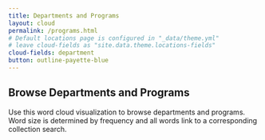 ```yaml
---
title: Departments and Programs
layout: cloud
permalink: /programs.html
# Default locations page is configured in "_data/theme.yml"
# leave cloud-fields as "site.data.theme.locations-fields"
cloud-fields: department
button: outline-payette-blue
---
```


## Browse Departments and Programs

Use this word cloud visualization to browse departments and programs.
Word size is determined by frequency and all words link to a corresponding collection search.
